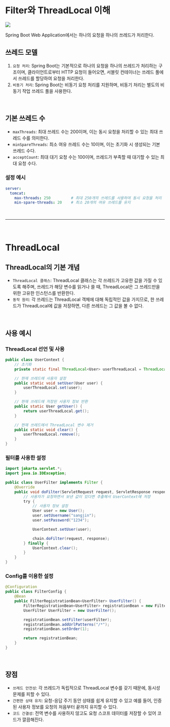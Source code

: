 # Filter와 ThreadLocal 이해
![](https://github.com/hamsangjin/TIL/assets/103736614/73d0c0d9-dd4a-4dbb-87e5-f60dd3cade7f)

Spring Boot Web Application에서는 하나의 요청을 하나의 쓰레드가 처리한다.

## 쓰레드 모델
1. `요청 처리`: Spring Boot는 기본적으로 하나의 요청을 하나의 쓰레드가 처리하는 구조이며, 클라이언트로부터 HTTP 요청이 들어오면, 서블릿 컨테이너는 쓰레드 풀에서 쓰레드를 할당하여 요청을 처리한다.
2. `비동기 처리`: Spring Boot는 비동기 요청 처리를 지원하며, 비동기 처리는 별도의 비동기 작업 쓰레드 풀을 사용한다.

<br>

## 기본 쓰레드 수
- `maxThreads`: 최대 쓰레드 수는 200이며, 이는 동시 요청을 처리할 수 있는 최대 쓰레드 수를 의미한다.
- `minSpareThreads`: 최소 여유 쓰레드 수는 10이며, 이는 초기화 시 생성되는 기본 쓰레드 수다.
- `acceptCount`: 최대 대기 요청 수는 100이며, 쓰레드가 부족할 때 대기할 수 있는 최대 요청 수다.

### 설정 예시
```yaml
server:
  tomcat:
    max-threads: 250         # 최대 250개의 쓰레드를 사용하여 동시 요청을 처리
    min-spare-threads: 20    # 최소 20개의 여유 쓰레드를 유지
```

<br>

---

<br>

# ThreadLocal

## ThreadLocal의 기본 개념
- `ThreadLocal 클래스`: ThreadLocal 클래스는 각 쓰레드가 고유한 값을 가질 수 있도록 해주며, 쓰레드가 해당 변수를 읽거나 쓸 때, ThreadLocal은 그 쓰레드만을 위한 고유한 인스턴스를 반환한다.
- `동작 원리`: 각 쓰레드는 ThreadLocal 객체에 대해 독립적인 값을 가지므로, 한 쓰레드가 ThreadLocal에 값을 저장하면, 다른 쓰레드는 그 값을 볼 수 없다.

<br>

## 사용 예시

### ThreadLocal 선언 및 사용
```java
public class UserContext {
    // 초기화
    private static final ThreadLocal<User> userThreadLocal = ThreadLocal.withInitial(() -> null);

    // 현재 쓰레드에 사용자 설정
    public static void setUser(User user) {
        userThreadLocal.set(user);
    }

    // 현재 쓰레드에 저장된 사용자 정보 반환
    public static User getUser() {
        return userThreadLocal.get();
    }

    // 현재 쓰레드에서 ThreadLocal 변수 제거
    public static void clear() {
        userThreadLocal.remove();
    }
}
```

### 필터를 사용한 설정
```java
import jakarta.servlet.*;
import java.io.IOException;

public class UserFilter implements Filter {
    @Override
    public void doFilter(ServletRequest request, ServletResponse response, FilterChain chain) throws IOException, ServletException {
        // 사용자가 요청하면서 보낸 값이 있다면 추출해서 UserContext에 저장
        try {
            // 사용자 정보 설정
            User user = new User();
            user.setUsername("sangjin");
            user.setPassword("1234");

            UserContext.setUser(user);

            chain.doFilter(request, response);
        } finally {
            UserContext.clear();
        }
    }
}
```

### Config를 이용한 설정
```java
@Configuration
public class FilterConfig {
    @Bean
    public FilterRegistrationBean<UserFilter> UserFilter() {
        FilterRegistrationBean<UserFilter> registrationBean = new FilterRegistrationBean<>();
        UserFilter UserFilter = new UserFilter();

        registrationBean.setFilter(userFilter);
        registrationBean.addUrlPatterns("/*");
        registrationBean.setOrder(1);

        return registrationBean;
    }
}
```

<br>

## 장점
- `쓰레드 안전성`: 각 쓰레드가 독립적으로 ThreadLocal 변수를 갖기 때문에, 동시성 문제를 피할 수 있다.
- `간편한 상태 유지`: 요청-응답 주기 동안 상태를 쉽게 유지할 수 있고 예를 들어, 인증된 사용자 정보를 요청의 처음부터 끝까지 유지할 수 있다.
- `코드 간결성`: 전역 변수를 사용하지 않고도 요청 스코프 데이터를 저장할 수 있어 코드가 깔끔해진다.
